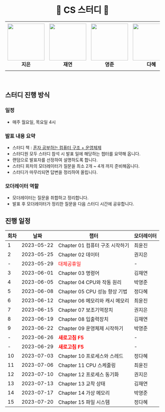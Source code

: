  <div align="center">
  <h1> 🎉 CS 스터디  🎉</h1>
<!--   <p>🎉 CS 스터디</p> -->
</div>


<div align="center">
<table>
    <tr height="160px">
        <td align="center" width="150px">
            <a href="https://github.com/lectura7942"><img height="120px" width="120px" src="https://avatars.githubusercontent.com/u/81620001?v=4"/></a>
            <br />
            <strong>지은</strong>
        </td>
        <td align="center" width="150px">
            <a href="https://github.com/JLake310"><img height="120px" width="120px" src="https://avatars.githubusercontent.com/u/86578246?v=4"/></a>
            <br />
            <strong>재연</strong>
        </td>
        <td align="center" width="150px">
            <a href="https://github.com/hoooolllly"><img height="120px" width="120px" src="https://avatars.githubusercontent.com/u/126573689?v=4"/></a>
            <br />
            <strong>영준</strong>
        </td>
        <td align="center" width="150px">
            <a href="https://github.com/Da-Hye-JUNG"><img height="120px" width="120px" src="https://avatars.githubusercontent.com/u/96599427?v=4"/></a>
            <br />
            <strong>다혜</strong>
        </td>
            <td align="center" width="150px">
            <a href="https://github.com/yunjinchoidev"><img height="120px" width="120px" src="https://avatars.githubusercontent.com/u/89494907?v=4"/></a>
            <br />
            <strong>윤진</strong>
        </td>
    </tr>
</table>
</div>
</br>



## 스터디 진행 방식

### 일정
- 매주 월요일, 목요일 4시

### 발표 내용 요약
- 스터디 책 : [혼자 공부하는 컴퓨터 구조 + 운영체제](https://www.aladin.co.kr/shop/wproduct.aspx?ItemId=299014282)
- 스터디원 모두 스터디 참석 시 발표 일에 해당하는 챕터를 요약해 옵니다.
- 랜덤으로 발표자를 선정하여 설명하도록 합니다.
- 스터디 회차의 모더레이터가 질문을 최소 2개 ~ 4개 까지 준비해옵니다.
- 스터디가 마무리되면 답변을 정리하여 올립니다.

### 모더레이터 역할
- 모더레이터는 질문을 취합하고 정리합니다.
- 발표 후 모더레이터가 정리한 질문을 다음 스터디 시간에 공유합니다.


## 진행 일정

| 회차 | 날짜 | 챕터 | 모더레이터 |
|---|---|---|---|
| 1 | 2023-05-22 | Chapter 01 컴퓨터 구조 시작하기 | 최윤진 |
| 2 | 2023-05-25 | Chapter 02 데이터 | 권지은 |
| - | 2023-05-29 | <span style="color:red;">대체공휴일</span> | - |
| 3 | 2023-06-01 | Chapter 03 명령어 | 김재연 |
| 4 | 2023-06-05 | Chapter 04 CPU와 작동 원리 | 박영준 |
| 5 | 2023-06-08 | Chapter 05 CPU 성능 향상 기법 | 정다혜 |
| 6 | 2023-06-12 | Chapter 06 메모리와 캐시 메모리 | 최윤진 |
| 7 | 2023-06-15 | Chapter 07 보조기억장치 | 권지은 |
| 8 | 2023-06-19 | Chapter 08 입출력장치 | 김재연 |
| 9 | 2023-06-22 | Chapter 09 운영체제 시작하기 | 박영준 |
| - | 2023-06-26 | <b style="color:red;">새로고침 F5</b> | - |
| - | 2023-06-29 | <b style="color:red;">새로고침 F5 </b> | - |
| 10 | 2023-07-03 | Chapter 10 프로세스와 스레드 | 정다혜 |
| 11 | 2023-07-06 | Chapter 11 CPU 스케줄링 | 최윤진 |
| 12 | 2023-07-10 | Chapter 12 프로세스 동기화 | 권지은 |
| 13 | 2023-07-13 | Chapter 13 교착 상태 | 김재연 |
| 14 | 2023-07-17 | Chapter 14 가상 메모리 | 박영준 |
| 15 | 2023-07-20 | Chapter 15 파일 시스템 | 정다혜 |






